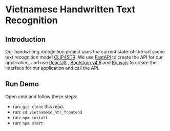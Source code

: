 # Vietnamese Handwritten Text Recognition

## Introduction
Our handwriting recognition project uses the current state-of-the-art scene text recognition model [CLIP4STR](https://github.com/VamosC/CLIP4STR). We use [FastAPI](https://fastapi.tiangolo.com/) to create the API for our application, and use [ReactJS](https://react.dev/) , [Bootstrap v4.6](https://getbootstrap.com/docs/4.6/getting-started/introduction/) and [Konvajs](https://konvajs.org/index.html) to create the interface for our application and call the API.

## Run Demo
Open cmd and follow these steps: 
- run: `git clone` this repo.
- run: `cd vietnamese_htr_frontend`
- run: `npm install`
- run: `npm start` 
